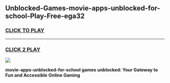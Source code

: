 
## Unblocked-Games-movie-apps-unblocked-for-school-Play-Free-ega32
<h3>
<a href="https://premium76.site?title=movie-apps-unblocked-for-school&ref=21A">CLICK TO PLAY</a></h3>
<hr>

<h3>
<a href="https://premium76.site?title=movie-apps-unblocked-for-school&ref=21A">CLICK 2 PLAY</a>
  
</h3>

<a href="https://premium76.site?title=movie-apps-unblocked-for-school&ref=21A"><img src="https://clearcache.store/games.png"></a>


**movie-apps-unblocked-for-school games unblocked: Your Gateway to Fun and Accessible Online Gaming**

